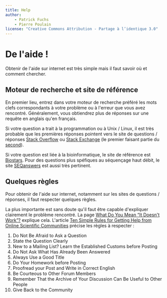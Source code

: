 ```yaml
---
title: Help
author:
    - Patrick Fuchs
    - Pierre Poulain
license: "Creative Commons Attribution - Partage à l’identique 3.0"
---
```


# De l'aide !

Obtenir de l'aide sur internet est très simple mais il faut savoir où et comment chercher.

## Moteur de recherche et site de référence

En premier lieu, entrez dans votre moteur de recherche préféré les mots clefs correspondants à votre problème ou à l'erreur que vous avez rencontré. Généralement, vous obtiendrez plus de réponses sur une requête en anglais qu'en français.

Si votre question a trait à la programmation ou à Unix / Linux, il est très probable que les premières réponses pointent vers le site de questions / réponses [Stack Overflow](https://stackoverflow.com/) ou [Stack Exchange](https://stackexchange.com/) (le premier faisant partie du [second](https://stackexchange.com/sites)).

Si votre question est liée à la bioinformatique, le site de référence est [Biostars](https://www.biostars.org/).  Pour des questions plus spéfiques au séquençage haut débit, le site [SEQanswers](http://seqanswers.com/) est aussi très pertinent.

## Quelques règles

Pour obtenir de l'aide sur internet, notamment sur les sites de questions / réponses, il faut respecter quelques règles.

La plus importante est sans doute qu'il faut être capable d'expliquer clairement le problème rencontré. La page [What Do You Mean “It Doesn't Work”?](https://meta.stackexchange.com/questions/147616/what-do-you-mean-it-doesnt-work) explique cela. L'article [Ten Simple Rules for Getting Help from Online Scientific Communities](http://journals.plos.org/ploscompbiol/article?id=10.1371/journal.pcbi.1002202) précise les règles à respecter :

1. Do Not Be Afraid to Ask a Question
2. State the Question Clearly
3. New to a Mailing List? Learn the Established Customs before Posting
4. Do Not Ask What Has Already Been Answered
5. Always Use a Good Title
6. Do Your Homework before Posting
7. Proofread your Post and Write in Correct English
8. Be Courteous to Other Forum Members
9. Remember That the Archive of Your Discussion Can Be Useful to Other People
10. Give Back to the Community


